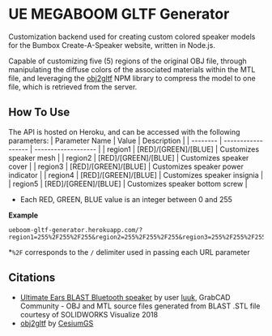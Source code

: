 # UE MEGABOOM GLTF Generator
Customization backend used for creating custom colored speaker models for the Bumbox Create-A-Speaker website, written in Node.js.

Capable of customizing five (5) regions of the original OBJ file, through manipulating the diffuse colors of the associated materials within the MTL file, and leveraging the [obj2gltf](https://github.com/CesiumGS/obj2gltf) NPM library to compress the model to one file, which is retrieved from the server.

## How To Use
The API is hosted on Heroku, and can be accessed with the following parameters:
| Parameter Name     | Value | Description |
| -------- | ------------------ | ------------------- |
| region1       | [RED]/[GREEN]/[BLUE]   | Customizes speaker mesh     |
| region2       | [RED]/[GREEN]/[BLUE]    | Customizes speaker cover      |
| region3       | [RED]/[GREEN]/[BLUE]         | Customizes speaker power indicator       |
| region4       | [RED]/[GREEN]/[BLUE]     | Customizes speaker insignia     |
| region5       | [RED]/[GREEN]/[BLUE]    | Customizes speaker bottom screw    |
* Each RED, GREEN, BLUE value is an integer between 0 and 255

**Example**
```
ueboom-gltf-generator.herokuapp.com/?region1=255%2F255%2F255&region2=255%2F255%2F255&region3=255%2F255%2F255&region4=255%2F255%2F&region5=255%2F255%2F255
```
*`%2F` corresponds to the `/` delimiter used in passing each URL parameter

## Citations
* [Ultimate Ears BLAST Bluetooth speaker](https://grabcad.com/library/ultimate-ears-blast-bluetooth-speaker-1) by user [luuk](https://grabcad.com/luuk--4), GrabCAD Community - OBJ and MTL source files generated from BLAST .STL file courtesy of SOLIDWORKS Visualize 2018
* [obj2gltf](https://github.com/CesiumGS/obj2gltf) by [CesiumGS](https://github.com/CesiumGS)
